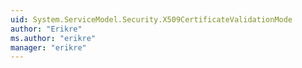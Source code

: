 ```yaml
---
uid: System.ServiceModel.Security.X509CertificateValidationMode
author: "Erikre"
ms.author: "erikre"
manager: "erikre"
---
```

